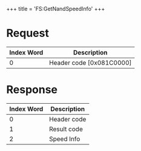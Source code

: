 +++
title = 'FS:GetNandSpeedInfo'
+++

# Request

| Index Word | Description                |
|------------|----------------------------|
| 0          | Header code \[0x081C0000\] |

# Response

| Index Word | Description |
|------------|-------------|
| 0          | Header code |
| 1          | Result code |
| 2          | Speed Info  |